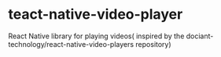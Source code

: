 # teact-native-video-player
React Native library for playing videos( inspired by the dociant-technology/react-native-video-players repository)
